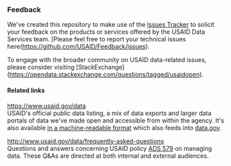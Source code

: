 ### Feedback

We've created this repository to make use of the [Issues Tracker](https://github.com/USAID/Feedback/issues) to solicit your feedback on the products or services offered by the USAID Data Services team.  [Please feel free to report your technical issues here(https://github.com/USAID/Feedback/issues).

To engage with the broader community on USAID data-related issues, please consider visiting [StackExchange] (https://opendata.stackexchange.com/questions/tagged/usaidopen). 

#### Related links

https://www.usaid.gov/data <br>
USAID's official public data listing, a mix of data exports and larger data portals of data we've made open and accessible from within the agency. It's also available [in a machine-readable format](http://www.usaid.gov/data.json) which also feeds into [data.gov](http://data.gov).

http://www.usaid.gov/data/frequently-asked-questions <br>
Questions and answers concerning USAID policy [ADS 579](http://www.usaid.gov/ads/policy/500/579) on managing data.  These Q&As are directed at both internal and external audiences.
